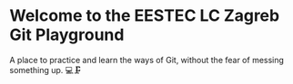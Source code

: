 # Welcome to the EESTEC LC Zagreb Git Playground
A place to practice and learn the ways of Git, without the fear of messing something up. 💻🗜️
